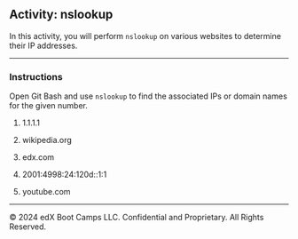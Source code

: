 ## Activity: nslookup

In this activity, you will perform `nslookup` on various websites to determine their IP addresses.

---

### Instructions

Open Git Bash and use `nslookup` to find the associated IPs or domain names for the given number.

1. 1.1.1.1

2. wikipedia.org

3. edx.com

4. 2001:4998:24:120d::1:1

5. youtube.com

------------

&copy; 2024 edX Boot Camps LLC. Confidential and Proprietary. All Rights Reserved.
